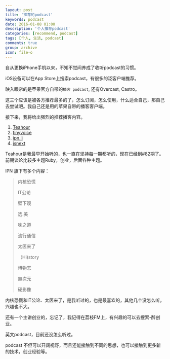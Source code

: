```yaml
---
layout: post
title: '推荐的podcast'
keywords: podcast
date: 2016-01-08 01:00
description: '个人推荐podcast'
categories: [recommend, podcast]
tags: [个人, 生活, podcast]
comments: true
group: archive
icon: file-o
---
```


自从更换iPhone手机以来，不知不觉间养成了收听podcast的习惯。

iOS设备可以在App Store上搜索podcast，有很多的泛客户端推荐。

<!-- more -->

映入眼帘的是苹果官方自带的`播客 podcast`, 还有Overcast, Castro。

这三个应该是被各方推荐最多的了，怎么订阅，怎么使用，什么适合自己，那自己去尝试吧。我自己还是用的苹果自带的播客客户端。

接下来，我将给出强烈的推荐播客内容。

1. [Teahour](http://teahour.fm)
2. [tinyvoice](http://tiny4.org/voice/)
3. [ipn.li](http://ipn.li)
4. [jsnext](http://jsnext.fm/)

Teahour是我最早开始听的，也一直在坚持每一期都听的，现在已经到#82期了。前期谈论比较多主题Ruby，创业，后面各种主题。

IPN 旗下有多个内容：

>内核恐慌
>
>IT公论
>
>壁下观
>
>选.美
>
>味之道
>
>流行通信
>
>太医来了
>
>（Hi)story
>
>博物志
>
>無次元
>
>硬影像

内核恐慌和IT公论、太医来了，是我听过的，也是最喜欢的，其他几个没怎么听，兴趣也不大。

还有一个主讲创业的，忘记了，我记得在荔枝FM上，有兴趣的可以去搜索-醉创业。

英文podcast，目前还没怎么听过。

podcast 不但可以开阔视野，而且还能接触到不同的思想，也可以接触到更多新的技术，创业经验等。